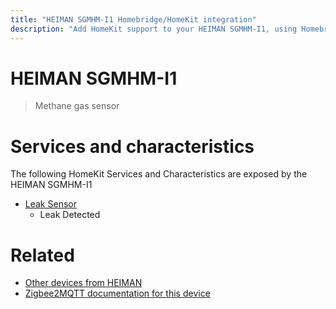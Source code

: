 ```yaml
---
title: "HEIMAN SGMHM-I1 Homebridge/HomeKit integration"
description: "Add HomeKit support to your HEIMAN SGMHM-I1, using Homebridge, Zigbee2MQTT and homebridge-z2m."
---
```

<!---
This file has been GENERATED using src/docgen/docgen.ts
DO NOT EDIT THIS FILE MANUALLY!
-->
# HEIMAN SGMHM-I1
> Methane gas sensor


# Services and characteristics
The following HomeKit Services and Characteristics are exposed by
the HEIMAN SGMHM-I1

* [Leak Sensor](../../sensors.md)
  * Leak Detected


# Related
* [Other devices from HEIMAN](../index.md#heiman)
* [Zigbee2MQTT documentation for this device](https://www.zigbee2mqtt.io/devices/SGMHM-I1.html)